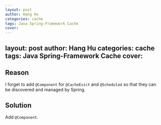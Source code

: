```yaml
---
layout: post
author: Hang Hu
categories: cache
tags: Java Spring-Framework Cache 
cover: 
---
```

layout: post
author: Hang Hu
categories: cache
tags: Java Spring-Framework Cache 
cover: 
---

## Reason

I forget to add `@Component` for `@CacheEvict` and  `@Scheduled` so that they can be discovered and managed by Spring.

## Solution

Add `@Component`.
